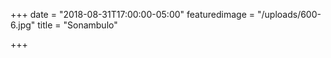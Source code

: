 +++
date = "2018-08-31T17:00:00-05:00"
featuredimage = "/uploads/600-6.jpg"
title = "Sonambulo"

+++
